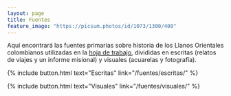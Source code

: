 ```yaml
---
layout: page
title: Fuentes
feature_image: "https://picsum.photos/id/1073/1300/400"
---
```


Aquí encontrará las fuentes primarias sobre historia de los Llanos Orientales colombianos utilizadas en la [hoja de trabajo](/guia-pedagogica/hoja-de-trabajo/), divididas en escritas (relatos de viajes y un informe misional) y visuales (acuarelas y fotografía).

{% include button.html text="Escritas" link="/fuentes/escritas/" %}

{% include button.html text="Visuales" link="/fuentes/visuales/" %}